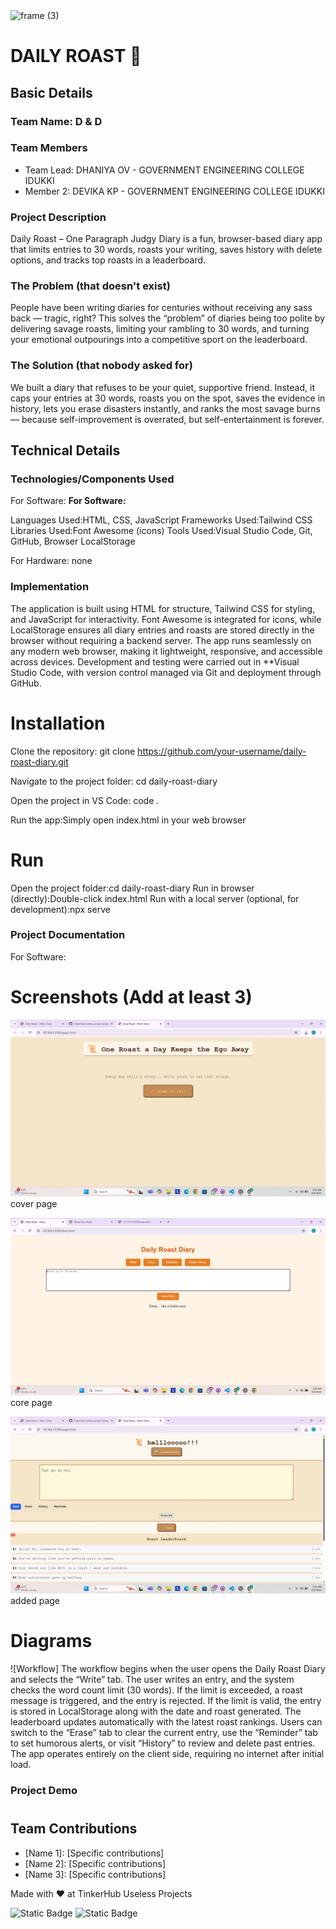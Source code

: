 <img width="3188" height="1202" alt="frame (3)" src="https://github.com/user-attachments/assets/517ad8e9-ad22-457d-9538-a9e62d137cd7" />


# DAILY ROAST 🎯


## Basic Details
### Team Name: D & D


### Team Members
- Team Lead: DHANIYA OV - GOVERNMENT ENGINEERING COLLEGE IDUKKI
- Member 2: DEVIKA KP - GOVERNMENT ENGINEERING COLLEGE IDUKKI


### Project Description
Daily Roast – One Paragraph Judgy Diary is a fun, browser-based diary app that limits entries to 30 words, roasts your writing, saves history with delete options, and tracks top roasts in a leaderboard.


### The Problem (that doesn't exist)
People have been writing diaries for centuries without receiving any sass back — tragic, right? This solves the “problem” of diaries being too polite by delivering savage roasts, limiting your rambling to 30 words, and turning your emotional outpourings into a competitive sport on the leaderboard.


### The Solution (that nobody asked for)
We built a diary that refuses to be your quiet, supportive friend. Instead, it caps your entries at 30 words, roasts you on the spot, saves the evidence in history, lets you erase disasters instantly, and ranks the most savage burns — because self-improvement is overrated, but self-entertainment is forever.


## Technical Details
### Technologies/Components Used
For Software:
**For Software:**

Languages Used:HTML, CSS, JavaScript
Frameworks Used:Tailwind CSS
Libraries Used:Font Awesome (icons)
Tools Used:Visual Studio Code, Git, GitHub, Browser LocalStorage


For Hardware: none

### Implementation
The application is built using HTML for structure, Tailwind CSS for styling, and JavaScript for interactivity. Font Awesome is integrated for icons, while LocalStorage ensures all diary entries and roasts are stored directly in the browser without requiring a backend server. The app runs seamlessly on any modern web browser, making it lightweight, responsive, and accessible across devices. Development and testing were carried out in **Visual Studio Code, with version control managed via Git and deployment through GitHub.

# Installation
Clone the repository: git clone https://github.com/your-username/daily-roast-diary.git

Navigate to the project folder: cd daily-roast-diary

Open the project in VS Code: code .

Run the app:Simply open index.html in your web browser


# Run
Open the project folder:cd daily-roast-diary
Run in browser (directly):Double-click index.html
Run with a local server (optional, for development):npx serve

### Project Documentation
For Software:
# Screenshots (Add at least 3)
![Screenshot1](3.png.png)
cover page

![Screenshot2](2.png.png)
core page

![Screenshot3](4.png.png)
added page

# Diagrams
![Workflow]
The workflow begins when the user opens the Daily Roast Diary and selects the “Write” tab. The user writes an entry, and the system checks the word count limit (30 words). If the limit is exceeded, a roast message is triggered, and the entry is rejected. If the limit is valid, the entry is stored in LocalStorage along with the date and roast generated. The leaderboard updates automatically with the latest roast rankings. Users can switch to the “Erase” tab to clear the current entry, use the “Reminder” tab to set humorous alerts, or visit “History” to review and delete past entries. The app operates entirely on the client side, requiring no internet after initial load.


### Project Demo
#


## Team Contributions
- [Name 1]: [Specific contributions]
- [Name 2]: [Specific contributions]
- [Name 3]: [Specific contributions]


Made with ❤️ at TinkerHub Useless Projects 

![Static Badge](https://img.shields.io/badge/TinkerHub-24?color=%23000000&link=https%3A%2F%2Fwww.tinkerhub.org%2F)
![Static Badge](https://img.shields.io/badge/UselessProjects--25-25?link=https%3A%2F%2Fwww.tinkerhub.org%2Fevents%2FQ2Q1TQKX6Q%2FUseless%2520Projects)



